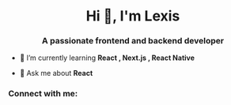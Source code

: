 <h1 align="center">Hi 👋, I'm Lexis</h1>
<h3 align="center">A passionate frontend and backend developer</h3>

- 🌱 I’m currently learning **React , Next.js , React Native**

- 💬 Ask me about **React**

<h3 align="left">Connect with me:</h3>
<p align="left">
</p>

